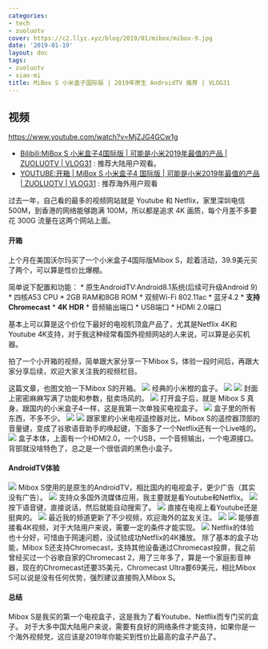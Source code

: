 ```yaml
---
categories:
- tech
- zuoluotv
cover: https://c2.llyz.xyz/blog/2019/01/mibox/mibox-9.jpg
date: '2019-01-19'
layout: doc
tags:
- zuoluotv
- xiao-mi
title: MiBox S 小米盒子国际版 | 2019年原生 AndroidTV 推荐 | VLOG31
---
```


## 视频

https://www.youtube.com/watch?v=MjZJG4GCw1g

- [Bilibili:MiBox S 小米盒子4国际版 | 可能是小米2019年最值的产品 | ZUOLUOTV | VLOG31](https://www.bilibili.com/video/av41145254) : 推荐大陆用户观看。
- [YOUTUBE:开箱 | MiBox S 小米盒子4 国际版 | 可能是小米2019年最值的产品 | ZUOLUOTV | VLOG31](https://www.youtube.com/watch?v=MjZJG4GCw1g&t=249s) : 推荐海外用户观看

过去一年，自己看的最多的视频网站就是 Youtube 和 Netflix，家里深圳电信 500M，到香港的网络能够跑满 100M，所以都是追求 4K 画质，每个月差不多要花 300G 流量在这两个网站上面。

#### 开箱

上个月在美国沃尔玛买了一个小米盒子4国际版Mibox S，趁着活动，39.9美元买了两个，可以算是性价比爆棚。

简单说下配置和功能： \* 原生AndroidTV:Android8.1系统(后续可升级Android 9) \* 四核A53 CPU \* 2GB RAM和8GB ROM \* 双频Wi-Fi 802.11ac \* 蓝牙4.2 \* **支持Chromecast** \* **4K HDR** \* 音频输出端口 \* USB端口 \* HDMI 2.0端口

基本上可以算是这个价位下最好的电视机顶盒产品了，尤其是Netflix 4K和Youtube 4K支持，对于我这种经常看国外视频网站的人来说，可以算是必买机器。

拍了一个小开箱的视频，简单跟大家分享一下Mibox S，体验一段时间后，再跟大家分享后续，欢迎大家关注我的视频栏目。

这篇文章，也图文拍一下Mibox S的开箱。 ![](https://c2.llyz.xyz/blog/2019/01/mibox/mibox-1.jpg) 经典的小米橙的盒子。 ![](https://c2.llyz.xyz/blog/2019/01/mibox/mibox-2.jpg) ![](https://c2.llyz.xyz/blog/2019/01/mibox/mibox-3.jpg) 封面上密密麻麻写满了功能和参数，挺卖场风的。 ![](https://c2.llyz.xyz/blog/2019/01/mibox/mibox-4.jpg) 打开盒子后，就是 Mibox S 真身，跟国内的小米盒子4一样，这是我第一次单独买电视盒子。 ![](https://c2.llyz.xyz/blog/2019/01/mibox/mibox-5.jpg) 盒子里的所有东西，不多不少。 ![](https://c2.llyz.xyz/blog/2019/01/mibox/mibox-7.jpg) ![](https://c2.llyz.xyz/blog/2019/01/mibox/mibox-13.jpg) 跟家里的小米电视遥控器对比，Mibox S的遥控器顶部的音量键，变成了谷歌语音助手的唤起键，下面多了一个Netflix还有一个Live啥的。 ![](https://c2.llyz.xyz/blog/2019/01/mibox/mibox-9.jpg) 盒子本体，上面有一个HDMI2.0，一个USB，一个音频输出，一个电源接口。背部就没啥特色了，总之是一个很低调的黑色小盒子。

#### AndroidTV体验

![](https://c2.llyz.xyz/blog/2019/01/mibox/s-2.jpg) Mibox S使用的是原生的AndroidTV，相比国内的电视盒子，更少广告（其实没有广告）。 ![](https://c2.llyz.xyz/blog/2019/01/mibox/s-3.jpg) 支持众多国外流媒体应用，我主要就是看Youtube和Netflix。 ![](https://c2.llyz.xyz/blog/2019/01/mibox/s-7.jpg) 按下语音键，直接说话，然后就能自动搜索了。 ![](https://c2.llyz.xyz/blog/2019/01/mibox/s-1.jpg) 直接在电视上看Youtube还是挺爽的。 ![](https://c2.llyz.xyz/blog/2019/01/mibox/s-8.jpg) 最近我的频道更新了不少视频，欢迎海外的盆友关注。 ![](https://c2.llyz.xyz/blog/2019/01/mibox/s-9.jpg) ![](https://c2.llyz.xyz/blog/2019/01/mibox/s-10.jpg) 能够直接看4K视频，对于大陆用户来说，需要一定的条件才能实现。 ![](https://c2.llyz.xyz/blog/2019/01/mibox/s-11.jpg) Netflix的体验也十分好，可惜由于网速问题，没试验成功Netflix的4K播放。 除了基本的盒子功能，Mibox S还支持Chromecast，支持其他设备通过Chromecast投屏，我之前曾经买过一个谷歌自家的Chromecast 2，用了三年多了，算是一个家庭影音神器，现在的Chromecast还要35美元，Chromecast Ultra要69美元，相比Mibox S可以说是没有任何优势，强烈建议直接购入Mibox S。

#### 总结

Mibox S是我买的第一个电视盒子，这是我为了看Youtube、Netflix而专门买的盒子。 对于大多中国大陆用户来说，需要有良好的网络条件才能支持，如果你是一个海外视频党，这应该是2019年你能买到性价比最高的盒子产品了。

